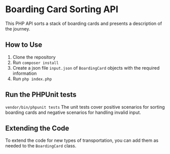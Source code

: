 # Boarding Card Sorting API

This PHP API sorts a stack of boarding cards and presents a description of the journey.

## How to Use

1. Clone the repository
2. Run `composer install`
3. Create a json file `input.json` of `BoardingCard` objects with the required information
4. Run `php index.php`

## Run the PHPUnit tests

`vendor/bin/phpunit tests`
The unit tests cover positive scenarios for sorting boarding cards and negative scenarios for handling invalid input.

## Extending the Code

To extend the code for new types of transportation, you can add them as needed to the `BoardingCard` class.